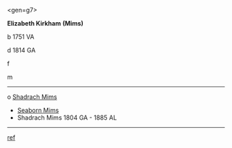 <gen=g7>

<b>Elizabeth Kirkham</b> <b>(Mims)</b>

b 1751 VA

d 1814 GA

f 

m

<hr>

o [Shadrach Mims](shadrach_mims.md) 

- [Seaborn Mims](../g6/seaborn_mims.md)
- Shadrach Mims 1804 GA - 1885 AL

<hr>

[ref](http://genweb.jrac.com/genweb.php?DB=gwdb33&ID=I33161&query=li)

